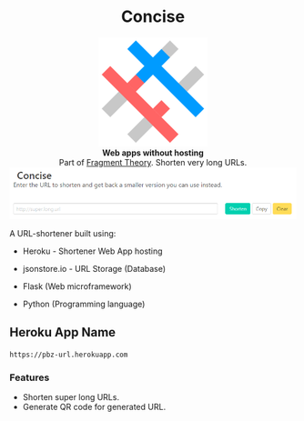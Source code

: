 <h1 align="center">Concise</h1>

<div align="center">
	<img src=misc/Logo.png width=192 />
</div>


<div align="center">
	<strong>Web apps without hosting</strong>
</div>

<div align="center">
	Part of <a href=https://github.com/Pebaz/FragmentTheory>Fragment Theory</a>.
	Shorten very long URLs.
</div>



<img src=misc/EditorScreenshot.png />


A URL-shortener built using:

* Heroku - Shortener Web App hosting

* jsonstore.io - URL Storage (Database)

* Flask (Web microframework)

* Python (Programming language)

  

## Heroku App Name

```
https://pbz-url.herokuapp.com
```



### Features

* Shorten super long URLs.
* Generate QR code for generated URL.

